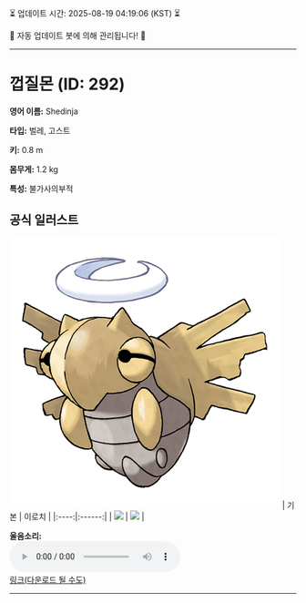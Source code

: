 
⏳ 업데이트 시간: 2025-08-19 04:19:06 (KST) ⏳

🤖 자동 업데이트 봇에 의해 관리됩니다! 🤖

---

# 껍질몬 (ID: 292)
**영어 이름:** Shedinja

**타입:** 벌레, 고스트

**키:** 0.8 m

**몸무게:** 1.2 kg

**특성:** 불가사의부적

## 공식 일러스트
![](https://raw.githubusercontent.com/PokeAPI/sprites/master/sprites/pokemon/other/official-artwork/292.png)
| 기본 | 이로치 |
|:----:|:------:|
| <img src="http://play.pokemonshowdown.com/sprites/ani/shedinja.gif" width="200"> | <img src="http://play.pokemonshowdown.com/sprites/ani-shiny/shedinja.gif" width="200"> |

**울음소리:**<br><audio controls src="https://raw.githubusercontent.com/PokeAPI/cries/main/cries/pokemon/latest/292.ogg"></audio><br> [링크(다운로드 될 수도)](https://raw.githubusercontent.com/PokeAPI/cries/main/cries/pokemon/latest/292.ogg)


---
